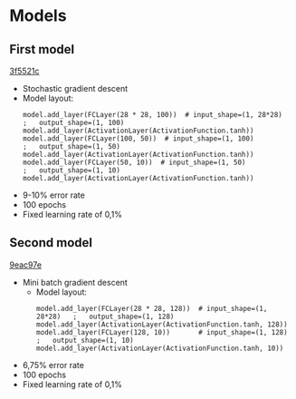 # Models

## First model
[3f5521c](https://github.com/RaoulLuque/image-recognition-neural-network/tree/3f5521c3a99c06911f46d639afd329db93781204)
- Stochastic gradient descent
- Model layout:
  ```
  model.add_layer(FCLayer(28 * 28, 100))  # input_shape=(1, 28*28)   ;   output_shape=(1, 100)
  model.add_layer(ActivationLayer(ActivationFunction.tanh))
  model.add_layer(FCLayer(100, 50))  # input_shape=(1, 100)          ;   output_shape=(1, 50)
  model.add_layer(ActivationLayer(ActivationFunction.tanh))
  model.add_layer(FCLayer(50, 10))  # input_shape=(1, 50)            ;   output_shape=(1, 10)
  model.add_layer(ActivationLayer(ActivationFunction.tanh))
  ```
- 9-10% error rate
- 100 epochs
- Fixed learning rate of 0,1%

## Second model
[9eac97e](https://github.com/RaoulLuque/ImageRecognitionFromScratch/tree/9eac97e44408121367c2a4befaad8b49598b5123)
- Mini batch gradient descent
  - Model layout:
    ```
    model.add_layer(FCLayer(28 * 28, 128))  # input_shape=(1, 28*28)   ;   output_shape=(1, 128)
    model.add_layer(ActivationLayer(ActivationFunction.tanh, 128))
    model.add_layer(FCLayer(128, 10))       # input_shape=(1, 128)     ;   output_shape=(1, 10)
    model.add_layer(ActivationLayer(ActivationFunction.tanh, 10))
    ```
- 6,75% error rate
- 100 epochs
- Fixed learning rate of 0,1%
